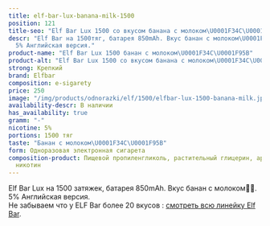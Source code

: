 ```yaml
---
title: elf-bar-lux-banana-milk-1500
position: 121
title-seo: "Elf Bar Lux 1500 со вкусом банана с молоком\U0001F34C\U0001F95B"
descr: "Elf Bar на 1500тяг, батарея 850mAh. Вкус банан с молоком\U0001F34C\U0001F95B.
  5% Английская версия."
product-name: "Elf Bar Lux 1500 банан с молоком\U0001F34C\U0001F95B"
product-alt: "Elf Bar Lux 1500 со вкусом банана с молоком\U0001F34C\U0001F95B"
strong: Крепкий
brand: Elfbar
composition: e-sigarety
price: 250
image: "/img/products/odnorazki/elf/1500/elfbar-lux-1500-banana-milk.jpg"
availability-descr: В наличии
has_availability: true
gramm: "-"
nicotine: 5%
portions: 1500 тяг
taste: "Банан с молоком\U0001F34C\U0001F95B"
form: Одноразовая электронная сигарета
composition-product: Пищевой пропиленгликоль, растительный глицерин, ароматизатор,
  никотин
---
```


Elf Bar Lux на 1500 затяжек, батарея 850mAh. Вкус банан с молоком🍌🥛. 5% Английская версия.<br>
Не забываем что у ELF Bar более 20 вкусов : [смотреть всю линейку Elf Bar](/elfbar).